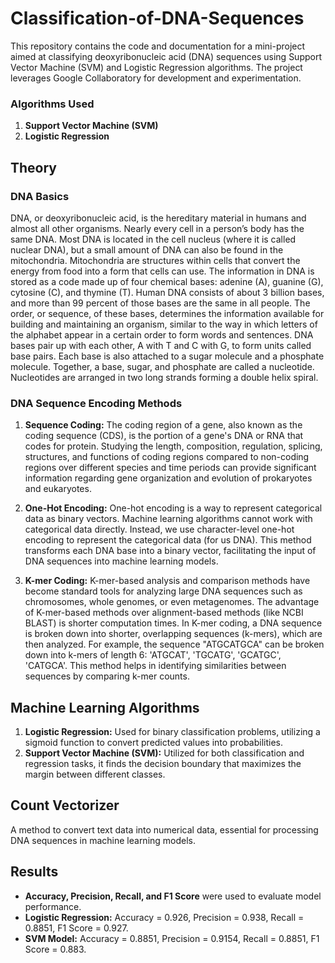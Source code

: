 # Classification-of-DNA-Sequences
This repository contains the code and documentation for a mini-project aimed at classifying deoxyribonucleic acid (DNA) sequences using Support Vector Machine (SVM) and Logistic Regression algorithms. The project leverages Google Collaboratory for development and experimentation.
### Algorithms Used
1. **Support Vector Machine (SVM)**
2. **Logistic Regression**
## Theory
### DNA Basics
DNA, or deoxyribonucleic acid, is the hereditary material in humans and almost all other organisms. Nearly every cell in a person’s body has the same DNA. Most DNA is located in the cell nucleus (where it is called nuclear DNA), but a small amount of DNA can also be found in the mitochondria. Mitochondria are structures within cells that convert the energy from food into a form that cells can use. The information in DNA is stored as a code made up of four chemical bases: adenine (A), guanine (G), cytosine (C), and thymine (T). Human DNA consists of about 3 billion bases, and more than 99 percent of those bases are the same in all people. The order, or sequence, of these bases, determines the information available for building and maintaining an organism, similar to the way in which letters of the alphabet appear in a certain order to form words and sentences. DNA bases pair up with each other, A with T and C with G, to form units called base pairs. Each base is also attached to a sugar molecule and a phosphate molecule. Together, a base, sugar, and phosphate are called a nucleotide. Nucleotides are arranged in two long strands forming a double helix spiral.
### DNA Sequence Encoding Methods
1. **Sequence Coding:** The coding region of a gene, also known as the coding sequence (CDS), is the portion of a gene's DNA or RNA that codes for protein. Studying the length, composition, regulation, splicing, structures, and functions of coding regions compared to non-coding regions over different species and time periods can provide significant information regarding gene organization and evolution of prokaryotes and eukaryotes.

2. **One-Hot Encoding:** One-hot encoding is a way to represent categorical data as binary vectors. Machine learning algorithms cannot work with categorical data directly. Instead, we use character-level one-hot encoding to represent the categorical data (for us DNA). This method transforms each DNA base into a binary vector, facilitating the input of DNA sequences into machine learning models.

3. **K-mer Coding:** K-mer-based analysis and comparison methods have become standard tools for analyzing large DNA sequences such as chromosomes, whole genomes, or even metagenomes. The advantage of K-mer-based methods over alignment-based methods (like NCBI BLAST) is shorter computation times. In K-mer coding, a DNA sequence is broken down into shorter, overlapping sequences (k-mers), which are then analyzed. For example, the sequence "ATGCATGCA" can be broken down into k-mers of length 6: 'ATGCAT', 'TGCATG', 'GCATGC', 'CATGCA'. This method helps in identifying similarities between sequences by comparing k-mer counts.
## Machine Learning Algorithms 
1. **Logistic Regression:** Used for binary classification problems, utilizing a sigmoid function to convert predicted values into probabilities.
2. **Support Vector Machine (SVM):** Utilized for both classification and regression tasks, it finds the decision boundary that maximizes the margin between different classes.
## Count Vectorizer
A method to convert text data into numerical data, essential for processing DNA sequences in machine learning models.
## Results
- **Accuracy, Precision, Recall, and F1 Score** were used to evaluate model performance.
- **Logistic Regression:** Accuracy = 0.926, Precision = 0.938, Recall = 0.8851, F1 Score = 0.927.
- **SVM Model:** Accuracy = 0.8851, Precision = 0.9154, Recall = 0.8851, F1 Score = 0.883.
